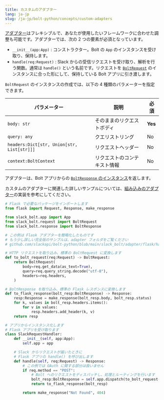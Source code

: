 ```yaml
---
title: カスタムのアダプター
lang: ja-jp
slug: /ja-jp/bolt-python/concepts/custom-adapters
---
```


[アダプター](/bolt-python/concepts/adapters)はフレキシブルで、あなたが使用したいフレームワークに合わせた調整も可能です。アダプターでは、次の 2 つの要素が必須となっています。

- `__init__(app:App)` : コンストラクター。Bolt の `App` のインスタンスを受け取り、保持します。
- `handle(req:Request)` : Slack からの受信リクエストを受け取り、解析を行う関数。通常は `handle()` という名前です。リクエストを [`BoltRequest`](https://github.com/slackapi/bolt-python/blob/main/slack_bolt/request/request.py) のインスタンスに合った形にして、保持している Bolt アプリに引き渡します。

`BoltRequest` のインスタンスの作成では、以下の 4 種類のパラメーターを指定できます。

| パラメーター | 説明 | 必須 |
|-----------|-------------|-----------|
| `body: str` | そのままのリクエストボディ | **Yes** |
| `query: any` | クエリストリング | No |
| `headers:Dict[str, Union[str, List[str]]]` | リクエストヘッダー | No |
| `context:BoltContext` | リクエストのコンテキスト情報 | No |

アダプターは、Bolt アプリからの [`BoltResponse` のインスタンス](https://github.com/slackapi/bolt-python/blob/main/slack_bolt/response/response.py)を返します。

カスタムのアダプターに関連した詳しいサンプルについては、[組み込みのアダプター](https://github.com/slackapi/bolt-python/tree/main/slack_bolt/adapter)の実装を参考にしてください。

```python
# Flask で必要なパッケージをインポートします
from flask import Request, Response, make_response

from slack_bolt.app import App
from slack_bolt.request import BoltRequest
from slack_bolt.response import BoltResponse

# この例は Flask アダプターを簡略化したものです
# もう少し詳しい完全版のサンプルは、adapter フォルダをご覧ください
# github.com/slackapi/bolt-python/blob/main/slack_bolt/adapter/flask/handler.py

# HTTP リクエストを取り込み、標準の BoltRequest に変換します
def to_bolt_request(req:Request) -> BoltRequest:
    return BoltRequest(
        body=req.get_data(as_text=True),
        query=req.query_string.decode("utf-8"),
        headers=req.headers,
    )

# BoltResponse を取り込み、標準の Flask レスポンスに変換します
def to_flask_response(bolt_resp:BoltResponse) -> Response:
    resp:Response = make_response(bolt_resp.body, bolt_resp.status)
    for k, values in bolt_resp.headers.items():
        for v in values:
            resp.headers.add_header(k, v)
    return resp

# アプリからインスタンス化します
# Flask アプリを受け取ります
class SlackRequestHandler:
    def __init__(self, app:App):
        self.app = app

    # Slack からリクエストが届いたときに
    # Flask アプリの handle() を呼び出します
    def handle(self, req:Request) -> Response:
        # この例では OAuth に関する部分は扱いません
        if req.method == "POST":
            # Bolt へのリクエストをディスパッチし、処理とルーティングを行います
            bolt_resp:BoltResponse = self.app.dispatch(to_bolt_request(req))
            return to_flask_response(bolt_resp)

        return make_response("Not Found", 404)
```